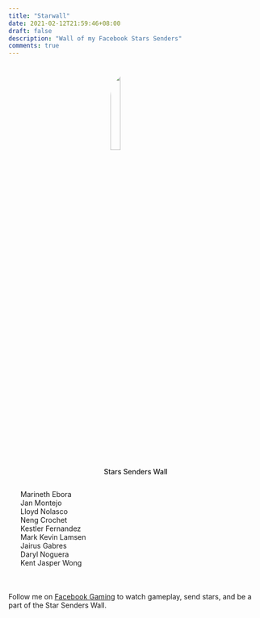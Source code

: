 ```yaml
---
title: "Starwall"
date: 2021-02-12T21:59:46+08:00
draft: false
description: "Wall of my Facebook Stars Senders"
comments: true
---
```


<img src="/images/stars.png" style="border-radius: 200px; margin-left: auto; margin-right: auto; width: 20%; display: block; margin-top: 2em; "/>
<p style="text-align: center; margin-bottom: 2em; margin-top: 5px; font-weight: 500; ">Stars Senders Wall</p>

<ul id="people-list" style="list-style-type: none;">
    <li>Marineth Ebora</li>
    <li>Jan Montejo</li>
    <li>Lloyd Nolasco</li>
    <li>Neng Crochet</li>
    <li>Kestler Fernandez</li>
    <li>Mark Kevin Lamsen</li>
    <li>Jairus Gabres</li>
    <li>Daryl Noguera</li>
    <li>Kent Jasper Wong</li>
</ul>

<p style="margin-top: 50px;">Follow me on <a href="https://fb.gg/RedDavidGG/" target="_blank">Facebook Gaming</a> to watch gameplay, send stars, and be a part of the Star Senders Wall.</p>

